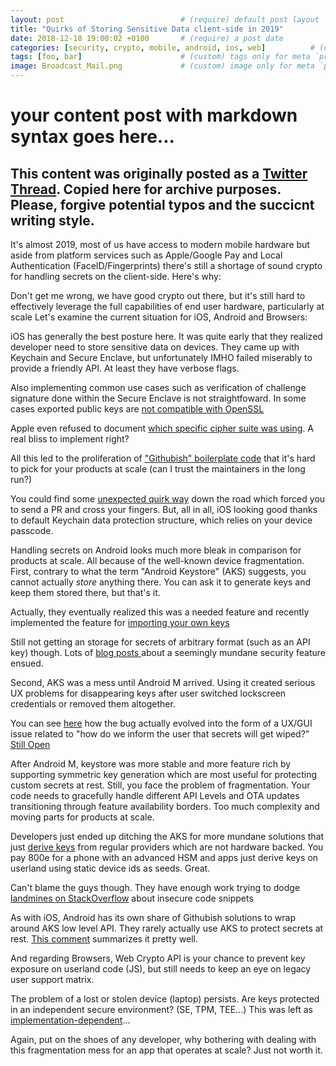 ```yaml
---
layout: post                          # (require) default post layout
title: "Quirks of Storing Sensitive Data client-side in 2019"                   # (require) a string title
date: 2018-12-18 19:00:02 +0100       # (require) a post date
categories: [security, crypto, mobile, android, ios, web]          # (custom) some categories, but makesure these categories already exists inside path of `category/`
tags: [foo, bar]                      # (custom) tags only for meta `property="article:tag"`
image: Broadcast_Mail.png             # (custom) image only for meta `property="og:image"`, save your image # inside path of `static/img/_posts`
---
```


# your content post with markdown syntax goes here...

This content was originally posted as a [Twitter Thread](https://twitter.com/olemoudi/status/1075067288741666817). Copied here for archive purposes. Please, forgive potential typos and the succicnt writing style.
---

It's almost 2019, most of us have access to modern mobile hardware but aside from platform services such as Apple/Google Pay and Local Authentication (FaceID/Fingerprints) there's still a shortage of sound crypto for handling secrets on the client-side. Here's why:

Don't get me wrong, we have good crypto out there, but it's still hard to effectively leverage the full capabilities of end user hardware, particularly at scale Let's examine the current situation for iOS, Android and Browsers:

iOS has generally the best posture here. It was quite early that they realized developer need to store sensitive data on devices. They came up with Keychain and Secure Enclave, but unfortunately IMHO failed miserably to provide a friendly API. At least they have verbose flags.

Also implementing common use cases such as verification of challenge signature done within the Secure Enclave is not straightfoward. In some cases exported public keys are [not compatible with OpenSSL](https://forums.developer.apple.com/thread/8030)

Apple even refused to document [which specific cipher suite was using](https://blog.trailofbits.com/2016/06/28/start-using-the-secure-enclave-crypto-api/). A real bliss to implement right?

All this led to the proliferation of ["Githubish" boilerplate code](https://github.com/trailofbits/SecureEnclaveCrypto) that it's hard to pick for your products at scale (can I trust the maintainers in the long run?)

You could find some [unexpected quirk way](https://github.com/square/Valet/pull/116) down the road which forced you to send a PR and cross your fingers. But, all in all, iOS looking good thanks to default Keychain data protection structure, which relies on your device passcode.

Handling secrets on Android looks much more bleak in comparison for products at scale. All because of the well-known device fragmentation. First, contrary to what the term "Android Keystore" (AKS) suggests, you cannot actually *store* anything there. You can ask it to generate keys and keep them stored there, but that's it.

Actually, they eventually realized this was a needed feature and recently implemented the feature for [importing your own keys](https://android-developers.googleblog.com/2018/12/new-keystore-features-keep-your-slice.html)

Still not getting an storage for secrets of arbitrary format (such as an API key) though. Lots of [blog posts ](https://medium.com/@ericfu/securely-storing-secrets-in-an-android-application-501f030ae5a3) about a seemingly mundane security feature ensued.

Second, AKS was a mess until Android M arrived. Using it created serious UX problems for disappearing keys after user switched lockscreen credentials or removed them altogether.

You can see [here](https://issuetracker.google.com/issues/37099642) how the bug actually evolved into the form of a UX/GUI issue related to "how do we inform the user that secrets will get wiped?" [Still Open](https://issuetracker.google.com/issues/37099642)

After Android M, keystore was more stable and more feature rich by supporting symmetric key generation which are most useful for protecting custom secrets at rest. Still, you face the problem of fragmentation. Your code needs to gracefully handle different API Levels and OTA updates transitioning through feature availability borders. Too much complexity and moving parts for products at scale.

Developers just ended up ditching the AKS for more mundane solutions that just [derive keys](https://github.com/tozny/java-aes-crypto/blob/master/aes-crypto/src/main/java/com/tozny/crypto/android/AesCbcWithIntegrity.java#L136) from regular providers which are not hardware backed. You pay 800e for a phone with an advanced HSM and apps just derive keys on userland using static device ids as seeds. Great.

Can't blame the guys though. They have enough work trying to dodge [landmines on StackOverflow](https://nelenkov.blogspot.com/2012/04/using-password-based-encryption-on.html) about insecure code snippets

As with iOS, Android has its own share of Githubish solutions to wrap around AKS low level API. They rarely actually use AKS to protect secrets at rest. [This comment](https://github.com/tozny/java-aes-crypto/blob/master/aes-crypto/src/main/java/com/tozny/crypto/android/AesCbcWithIntegrity.java#L136) summarizes it pretty well.

And regarding Browsers, Web Crypto API is your chance to prevent key exposure on userland code (JS), but still needs to keep an eye on legacy user support matrix.

The problem of a lost or stolen device (laptop) persists. Are keys protected in an independent secure environment? (SE, TPM, TEE...) This was left as [implementation-dependent](https://www.w3.org/TR/WebCryptoAPI/#concepts-key-storage)... 

Again, put on the shoes of any developer, why bothering with dealing with this fragmentation mess for an app that operates at scale? Just not worth it.
